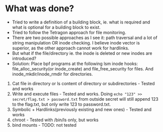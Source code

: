 # What was done?
* Tried to write a definition of a building block, ie. what is required and what is optional for a building block to exist.
* Tried to follow the Tetragon approach for file monitoring.
* There are two possible approaches as I see it: path traversal and a lot of string manipulation OR inode checking. I believe inode vector is superior, as the other approach cannot work for hardlinks. 
* But what if the file/directory ie. the inode is deleted or new inodes are introduced?
* Solution: Place bpf programs at the following lsm inode hooks: file_alloc_security(or inode_create) and file_free_security for files. And inode_mkdir/inode_rmdir for directories. 

1. Cat file in directory or ls content of directory or subdirectories - Tested and works
2. Write and execute files - Tested and works. Doing ```echo "123" >> secret/flag.txt > password.txt``` from outside secret will still append 123 to the flag.txt, but only write 123 to password.txt.
3. Symbolic + Hardlinks(previously existing and new ones) - Tested and works
4. chroot - Tested with /bin/ls only, but works
5. bind mounts - TODO: not tested
